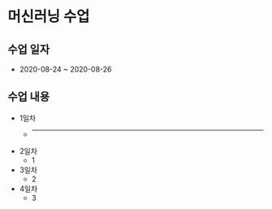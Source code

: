 # 머신러닝 수업

## 수업 일자
- 2020-08-24 ~ 2020-08-26

## 수업 내용
- 1일차
  + ---
- 2일차
  + 1
- 3일차
  + 2
- 4일차
  + 3
